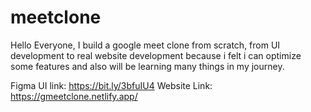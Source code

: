 # meetclone

Hello Everyone,
I build a google meet clone from scratch, from UI development to real website development 
because i felt i can optimize some features and also will be learning many things in my journey.

Figma UI link: https://bit.ly/3bfuIU4
Website Link: https://gmeetclone.netlify.app/
